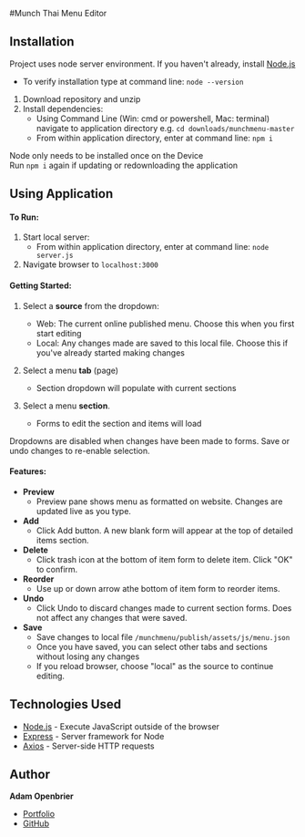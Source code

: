 #Munch Thai Menu Editor

## Installation
Project uses node server environment. If you haven't already, install [Node.js](https://nodejs.org/en/download/) 
- To verify installation type at command line: `node --version`
1. Download repository and unzip
2. Install dependencies:
   - Using Command Line (Win: cmd or powershell, Mac: terminal) navigate to application directory e.g. `cd downloads/munchmenu-master`
   - From within application directory, enter at command line: `npm i`  
  
Node only needs to be installed once on the Device  
Run `npm i` again if updating or redownloading the application

## Using Application

#### To Run:
1. Start local server: 
   - From within application directory, enter at command line: `node server.js`
2. Navigate browser to `localhost:3000`  

#### Getting Started:
1. Select a **source** from the dropdown:
   - Web: The current online published menu. Choose this when you first start editing
   - Local: Any changes made are saved to this local file. Choose this if you've already started making changes

2. Select a menu **tab** (page)
   - Section dropdown will populate with current sections

3. Select a menu **section**.
   - Forms to edit the section and items will load  
     
Dropdowns are disabled when changes have been made to forms. Save or undo changes to re-enable selection.

#### Features:

* **Preview**
  - Preview pane shows menu as formatted on website. Changes are updated live as you type.
* **Add**
  - Click Add button. A new blank form will appear at the top of detailed items section. 
* **Delete**
  - Click trash icon at the bottom of item form to delete item. Click "OK" to confirm. 
* **Reorder**
  - Use up or down arrow athe bottom of item form to reorder items.
* **Undo**
  - Click Undo to discard changes made to current section forms. Does not affect any changes that were saved.
* **Save**
  - Save changes to local file `/munchmenu/publish/assets/js/menu.json` 
  - Once you have saved, you can select other tabs and sections without losing any changes
  - If you reload browser, choose "local" as the source to continue editing.

## Technologies Used
- [Node.js](https://nodejs.org) - Execute JavaScript outside of the browser
- [Express](https://www.npmjs.com/package/express) - Server framework for Node
- [Axios](https://www.npmjs.com/package/axios) - Server-side HTTP requests

## Author
**Adam Openbrier**
- [Portfolio](https://www.adamopenbrier.com)  
- [GitHub](https://github.com/aOpenbrier)  